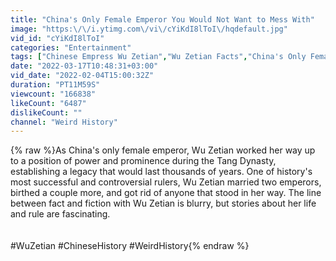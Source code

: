 ```yaml
---
title: "China's Only Female Emperor You Would Not Want to Mess With"
image: "https:\/\/i.ytimg.com\/vi\/cYiKdI8lToI\/hqdefault.jpg"
vid_id: "cYiKdI8lToI"
categories: "Entertainment"
tags: ["Chinese Empress Wu Zetian","Wu Zetian Facts","China's Only Female Empreror"]
date: "2022-03-17T10:48:31+03:00"
vid_date: "2022-02-04T15:00:32Z"
duration: "PT11M59S"
viewcount: "166838"
likeCount: "6487"
dislikeCount: ""
channel: "Weird History"
---
```

{% raw %}As China's only female emperor, Wu Zetian worked her way up to a position of power and prominence during the Tang Dynasty, establishing a legacy that would last thousands of years. One of history's most successful and controversial rulers, Wu Zetian married two emperors, birthed a couple more, and got rid of anyone that stood in her way. The line between fact and fiction with Wu Zetian is blurry, but stories about her life and rule are fascinating.<br /><br /><br />#WuZetian #ChineseHistory #WeirdHistory{% endraw %}
